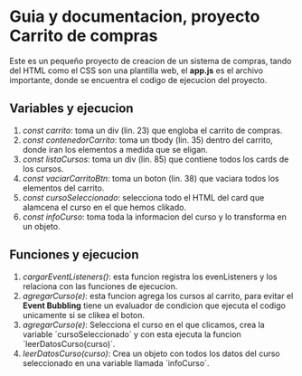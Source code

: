 # Guia y documentacion, proyecto Carrito de compras

Este es un pequeño proyecto de creacion de un sistema de compras, tando del HTML como el CSS son una plantilla web, el **app.js** es el archivo importante, donde se encuentra el codigo de ejecucion del proyecto.

## Variables y ejecucion 

1. *const carrito*: toma un div (lin. 23) que engloba el carrito de compras.
2. *const contenedorCarrito*: toma un tbody (lin. 35) dentro del carrito, donde iran los elementos a medida que se eligan.
3. *const listaCursos*: toma un div (lin. 85) que contiene todos los cards de los cursos.
4. *const vaciarCarritoBtn*: toma un boton (lin. 38) que vaciara todos los elementos del carrito.
5. *const cursoSeleccionado*: selecciona todo el HTML del card que alamcena el curso en el que hemos clikado.
6. *const infoCurso*: toma toda la informacion del curso y lo transforma en un objeto.

## Funciones y ejecucion

1. *cargarEventListeners()*: esta funcion registra los evenListeners y los relaciona con las funciones de ejecucion.
2. *agregarCurso(e)*: esta funcion agrega los cursos al carrito, para evitar el **Event Bubbling** tiene un evaluador de condicion que ejecuta el codigo unicamente si se clikea el boton.
3. *agregarCurso(e)*: Selecciona el curso en el que clicamos, crea la variable ´cursoSeleccionado´ y con esta ejecuta la funcion ´leerDatosCurso(curso)´.
4. *leerDatosCurso(curso)*: Crea un objeto con todos los datos del curso seleccionado en una variable llamada ´infoCurso´.